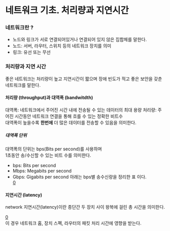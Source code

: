 # 네트워크 기초. 처리량과 지연시간

### 네트워크란 ?
[](./images/linkandnode.png)
- 노드와 링크가 서로 연결되어있거나 연결되어 있지 않은 집합체를 말한다.
- 노드: 서버, 라우터, 스위치 등의 네트워크 장치를 의미
- 링크: 유선 또는 무선

### 처리량과 지연 시간
좋은 네트워크는 처리량이 높고 지연시간이 짧으며 장애 빈도가 적고 좋은 보안을 갖춘 네트워크를 말한다.  
#### 처리량 (throughput)과 대역폭 (bandwitdth)
[](./images/bandwidth.png)
대역폭: 네트워크에서 주어진 시간 내에 전송될 수 있는 데이터의 최대 용량
처리량: 주어진 시간동안 네트워크 연결을 통해 흐를 수 있는 정확한 비트수  
대역폭이 높을수록 **한번에** 더 많은 데이터를 전송할 수 있음을 의미한다.  

##### 대역폭 단위
대역폭의 단위는 bps(Bits per second)를 사용하며  
1초동안 송/수신할 수 있는 비트 수를 의미한다.
- bps: Bits per second
- Mbps: Megabits per second
- Gbps: Gigabits per second
아래는 bps별 송수신량을 정리한 표 이다.  
[0](./images/bps.png)  

#### 지연시간 (latency)
network 지연시간(latency)이란 종단간 두 장치 사이 왕복에 걸린 총 시간을 의미한다.  

[0](./images/latency.png)  
이 경우 네트워크 홉, 장치 스펙, 라우터의 패킷 처리 시간에 영향을 받는다.  

